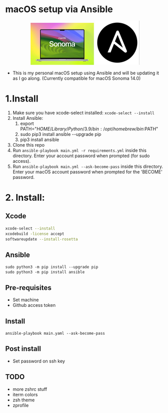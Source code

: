 # macOS setup via Ansible

<p align="center">
  <img width="200" src="./images/sonoma.png">
  <img width="140" src="./images/ansible.png">
</p>

- This is my personal macOS setup using Ansible and will be updating it as I go along. (Currently compatible for macOS Sonoma 14.0)

# 1.Install

1. Make sure you have xcode-select installed: `xcode-select --install`
2. Install Ansible:
   1. export PATH="$HOME/Library/Python/3.9/bin:/opt/homebrew/bin:$PATH"
   2. sudo pip3 install ansible --upgrade pip
   3. pip3 install ansible
3. Clone this repo
4. Run `ansible-playbook main.yml -r requirements.yml` inside this directory. Enter your account password when prompted (for sudo access).
5. Run `ansible-playbook main.yml --ask-become-pass` inside this directory. Enter your macOS account password when prompted for the 'BECOME' password.

# 2. Install:
## Xcode 

```sh
xcode-select --install
xcodebuild -license accept
softwareupdate --install-rosetta
```

## Ansible

```
sudo python3 -m pip install --upgrade pip
sudo python3 -m pip install ansible
```

## Pre-requisites

- Set machine
- Github access token

## Install

```
ansible-playbook main.yaml --ask-become-pass
```

## Post install

- Set password on ssh key

## TODO

- more zshrc stuff
- iterm colors
- zsh theme
- zprofile


